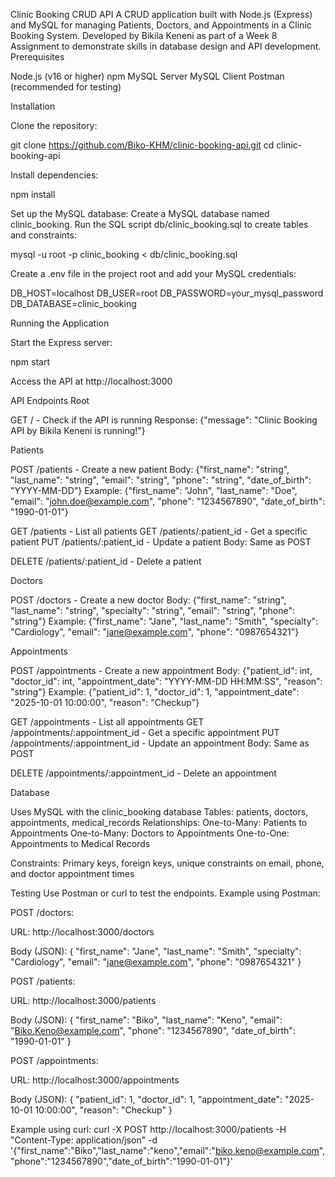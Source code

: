 Clinic Booking CRUD API
A CRUD application built with Node.js (Express) and MySQL for managing Patients, Doctors, and Appointments in a Clinic Booking System. Developed by Bikila Keneni as part of a Week 8 Assignment to demonstrate skills in database design and API development.
Prerequisites

Node.js (v16 or higher)
npm
MySQL Server
MySQL Client
Postman (recommended for testing)

Installation

Clone the repository:

git clone https://github.com/Biko-KHM/clinic-booking-api.git
cd clinic-booking-api


Install dependencies:

npm install


Set up the MySQL database:
Create a MySQL database named clinic_booking.
Run the SQL script db/clinic_booking.sql to create tables and constraints:



mysql -u root -p clinic_booking < db/clinic_booking.sql


Create a .env file in the project root and add your MySQL credentials:

DB_HOST=localhost
DB_USER=root
DB_PASSWORD=your_mysql_password
DB_DATABASE=clinic_booking

Running the Application

Start the Express server:

npm start


Access the API at http://localhost:3000

API Endpoints
Root

GET / - Check if the API is running
Response: {"message": "Clinic Booking API by Bikila Keneni is running!"}



Patients

POST /patients - Create a new patient
Body: {"first_name": "string", "last_name": "string", "email": "string", "phone": "string", "date_of_birth": "YYYY-MM-DD"}
Example: {"first_name": "John", "last_name": "Doe", "email": "john.doe@example.com", "phone": "1234567890", "date_of_birth": "1990-01-01"}


GET /patients - List all patients
GET /patients/:patient_id - Get a specific patient
PUT /patients/:patient_id - Update a patient
Body: Same as POST


DELETE /patients/:patient_id - Delete a patient

Doctors

POST /doctors - Create a new doctor
Body: {"first_name": "string", "last_name": "string", "specialty": "string", "email": "string", "phone": "string"}
Example: {"first_name": "Jane", "last_name": "Smith", "specialty": "Cardiology", "email": "jane@example.com", "phone": "0987654321"}



Appointments

POST /appointments - Create a new appointment
Body: {"patient_id": int, "doctor_id": int, "appointment_date": "YYYY-MM-DD HH:MM:SS", "reason": "string"}
Example: {"patient_id": 1, "doctor_id": 1, "appointment_date": "2025-10-01 10:00:00", "reason": "Checkup"}


GET /appointments - List all appointments
GET /appointments/:appointment_id - Get a specific appointment
PUT /appointments/:appointment_id - Update an appointment
Body: Same as POST


DELETE /appointments/:appointment_id - Delete an appointment

Database

Uses MySQL with the clinic_booking database
Tables: patients, doctors, appointments, medical_records
Relationships:
One-to-Many: Patients to Appointments
One-to-Many: Doctors to Appointments
One-to-One: Appointments to Medical Records


Constraints: Primary keys, foreign keys, unique constraints on email, phone, and doctor appointment times

Testing
Use Postman or curl to test the endpoints. Example using Postman:

POST /doctors:

URL: http://localhost:3000/doctors

Body (JSON):
{
  "first_name": "Jane",
  "last_name": "Smith",
  "specialty": "Cardiology",
  "email": "jane@example.com",
  "phone": "0987654321"
}




POST /patients:

URL: http://localhost:3000/patients

Body (JSON):
{
  "first_name": "Biko",
  "last_name": "Keno",
  "email": "Biko.Keno@example.com",
  "phone": "1234567890",
  "date_of_birth": "1990-01-01"
}




POST /appointments:

URL: http://localhost:3000/appointments

Body (JSON):
{
  "patient_id": 1,
  "doctor_id": 1,
  "appointment_date": "2025-10-01 10:00:00",
  "reason": "Checkup"
}





Example using curl:
curl -X POST http://localhost:3000/patients -H "Content-Type: application/json" -d '{"first_name":"Biko","last_name":"keno","email":"biko.keno@example.com","phone":"1234567890","date_of_birth":"1990-01-01"}'